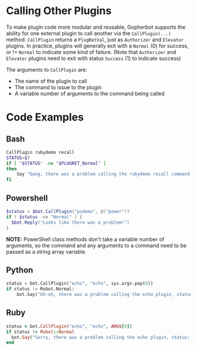 # Calling Other Plugins
To make plugin code more modular and reusable, Gopherbot supports the ability for one external plugin to call another via the `CallPlugin(...)` method. `CallPlugin` returns a `PlugRetVal`, just as `Authorizer` and `Elevator` plugins. In practice, plugins will generally exit with a `Normal` (0) for success, or != `Normal` to indicate some kind of failure. (Note that `Authorizer` and `Elevator` plugins need to exit with status `Success` (1) to indicate success)

The arguments to `CallPlugin` are:
 * The name of the plugin to call
 * The command to issue to the plugin
 * A variable number of arguments to the command being called

# Code Examples
## Bash
```bash
CallPlugin rubydemo recall
STATUS=$?
if [ "$STATUS" -ne "$PLUGRET_Normal" ]
then
	Say "Dang, there was a problem calling the rubydemo recall command: $STATUS"
fi
```

## Powershell
```powershell
$status = $bot.CallPlugin("psdemo", @("power"))
if ( $status -ne "Normal" ) {
  $bot.Reply("Looks like there was a problem!")
}
```
**NOTE:** PowerShell class methods don't take a variable number of arguments, so the command and any arguments to a command need to be passed as a string array variable.


## Python
```python
status = bot.CallPlugin("echo", "echo", sys.argv.pop(0))
if status != Robot.Normal:
    bot.Say("Uh-oh, there was a problem calling the echo plugin, status: %d" % status)
```

## Ruby
```ruby
status = bot.CallPlugin("echo", "echo", ARGV[0])
if status != Robot::Normal
  bot.Say("Sorry, there was a problem calling the echo plugin, status: #{status}")
end
```
